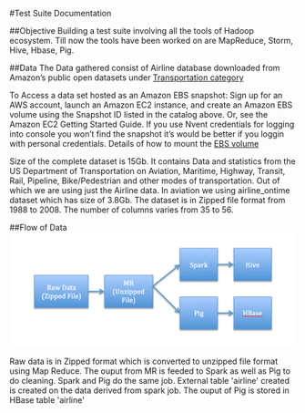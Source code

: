 #Test Suite Documentation

##Objective
Building a test suite involving all the tools of Hadoop ecosystem. Till now the tools have been worked on are MapReduce, Storm, Hive, Hbase, Pig. 

##Data
The Data gathered consist of Airline database downloaded from Amazon’s public open datasets under [Transportation category](https://aws.amazon.com/datasets/transportation-databases/?tag=datasets%23keywords%23economics)

To Access a data set hosted as an Amazon EBS snapshot: Sign up for an AWS account, launch an Amazon EC2 instance, and create an Amazon EBS volume using the Snapshot ID listed in the catalog above. Or, see the Amazon EC2 Getting Started Guide. If you use Nvent credentials for logging into console you won’t find the snapshot it’s would be better if you loggin with personal credentials. Details of how to mount the [EBS volume](http://docs.aws.amazon.com/AWSEC2/latest/UserGuide/using-public-data-sets.html)

Size of the complete dataset is 15Gb. It contains Data and statistics from the US Department of Transportation on Aviation, Maritime, Highway, Transit, Rail, Pipeline, Bike/Pedestrian and other modes of transportation. Out of which we are using just the Airline data.  In aviation we using airline_ontime dataset which has size of 3.8Gb. The dataset is in Zipped file format from 1988 to 2008.  The number of  columns varies from 35 to 56.

##Flow of Data
![alt text](https://github.com/disawalsagar/TestSuite/blob/master/images/flow.png "Flow")


Raw data is in Zipped format which is converted to unzipped file format using Map Reduce.
The ouput from MR is feeded to Spark as well as Pig to do cleaning. Spark and Pig do the same job. 
External table 'airline'  created is created on the data derived from spark job.
The ouput of Pig is stored in HBase table 'airline'


 
